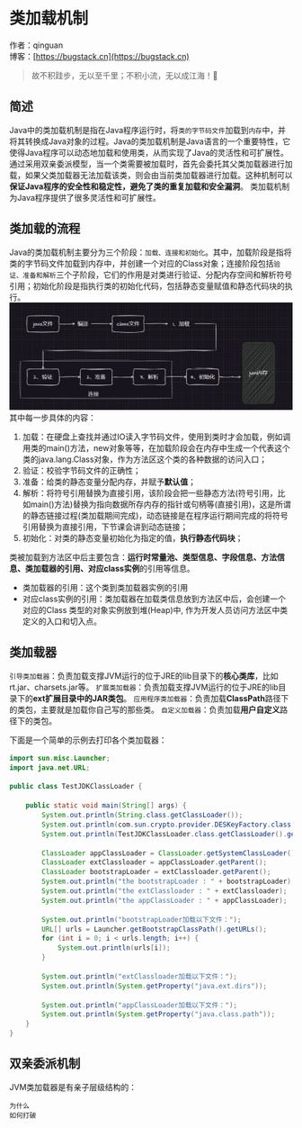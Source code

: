 # 类加载机制

作者：qinguan
<br/>博客：[https://bugstack.cn](https://bugstack.cn)

> 故不积跬步，无以至千里；不积小流，无以成江海！🌻

## 简述
Java中的类加载机制是指在Java程序运行时，将`类的字节码文件`加载到`内存`中，并将其转换成Java对象的过程。Java的类加载机制是Java语言的一个重要特性，它使得Java程序可以动态地加载和使用类，从而实现了Java的灵活性和可扩展性。
通过采用双亲委派模型，当一个类需要被加载时，首先会委托其父类加载器进行加载，如果父类加载器无法加载该类，则会由当前类加载器进行加载。这种机制可以**保证Java程序的安全性和稳定性，避免了类的重复加载和安全漏洞**。
类加载机制为Java程序提供了很多灵活性和可扩展性。

## 类加载的流程
Java的类加载机制主要分为三个阶段：`加载、连接和初始化`。其中，加载阶段是指将类的字节码文件加载到内存中，并创建一个对应的Class对象；连接阶段包括`验证、准备和解析`三个子阶段，它们的作用是对类进行验证、分配内存空间和解析符号引用；初始化阶段是指执行类的初始化代码，包括静态变量赋值和静态代码块的执行。
![java类加载流程图](https://raw.githubusercontent.com/qinguan1/qinguan1.github.io/main/docs/assets/img/qinguan/java类加载流程图.png)
其中每一步具体的内容：
1. 加载：在硬盘上查找并通过IO读入字节码文件，使用到类时才会加载，例如调用类的main()方法，new对象等等，在加载阶段会在内存中生成一个代表这个类的java.lang.Class对象，作为方法区这个类的各种数据的访问入口；
2. 验证：校验字节码文件的正确性；
3. 准备：给类的静态变量分配内存，并赋予**默认值**；
4. 解析：将符号引用替换为直接引用，该阶段会把一些静态方法(符号引用，比如main()方法)替换为指向数据所存内存的指针或句柄等(直接引用)，这是所谓的静态链接过程(类加载期间完成)，动态链接是在程序运行期间完成的将符号引用替换为直接引用，下节课会讲到动态链接；
5. 初始化：对类的静态变量初始化为指定的值，**执行静态代码块**；

类被加载到方法区中后主要包含：**运行时常量池、类型信息、字段信息、方法信息、类加载器的引用、对应class实例**的引用等信息。
- 类加载器的引用：这个类到类加载器实例的引用
- 对应class实例的引用：类加载器在加载类信息放到方法区中后，会创建一个对应的Class 类型的对象实例放到堆(Heap)中, 作为开发人员访问方法区中类定义的入口和切入点。
## 类加载器
`引导类加载器`：负责加载支撑JVM运行的位于JRE的lib目录下的**核心类库**，比如rt.jar、charsets.jar等。
`扩展类加载器`：负责加载支撑JVM运行的位于JRE的lib目录下的**ext扩展目录中的JAR类包**。
`应用程序类加载器`：负责加载**ClassPath**路径下的类包，主要就是加载你自己写的那些类。
`自定义加载器`：负责加载**用户自定义**路径下的类包。

下面是一个简单的示例去打印各个类加载器：
```java
import sun.misc.Launcher;
import java.net.URL;

public class TestJDKClassLoader {

    public static void main(String[] args) {
        System.out.println(String.class.getClassLoader());
        System.out.println(com.sun.crypto.provider.DESKeyFactory.class.getClassLoader().getClass().getName());
        System.out.println(TestJDKClassLoader.class.getClassLoader().getClass().getName());

        ClassLoader appClassLoader = ClassLoader.getSystemClassLoader();
        ClassLoader extClassloader = appClassLoader.getParent();
        ClassLoader bootstrapLoader = extClassloader.getParent();
        System.out.println("the bootstrapLoader : " + bootstrapLoader);
        System.out.println("the extClassloader : " + extClassloader);
        System.out.println("the appClassLoader : " + appClassLoader);

        System.out.println("bootstrapLoader加载以下文件：");
        URL[] urls = Launcher.getBootstrapClassPath().getURLs();
        for (int i = 0; i < urls.length; i++) {
            System.out.println(urls[i]);
        }

        System.out.println("extClassloader加载以下文件：");
        System.out.println(System.getProperty("java.ext.dirs"));

        System.out.println("appClassLoader加载以下文件：");
        System.out.println(System.getProperty("java.class.path"));
    }
}
```
## 双亲委派机制

JVM类加载器是有亲子层级结构的：

    为什么
    如何打破






